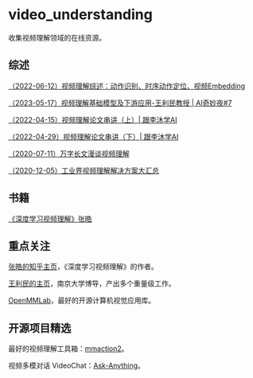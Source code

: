 # video_understanding
收集视频理解领域的在线资源。

## 综述
[（2022-06-12）视频理解综述：动作识别、时序动作定位、视频Embedding](https://zhuanlan.zhihu.com/p/422235052)

[（2023-05-17）视频理解基础模型及下游应用-王利民教授 | AI奇妙夜#7](https://www.bilibili.com/video/BV1rz4y1t7b7/?spm_id_from=333.999.0.0&vd_source=6ac7c4e9791ca84c0eeb7af7f2237d31)

[（2022-04-15）视频理解论文串讲（上）| 跟李沐学AI](https://www.bilibili.com/video/BV1fL4y157yA/?spm_id_from=333.337.search-card.all.click&vd_source=6ac7c4e9791ca84c0eeb7af7f2237d31)

[（2022-04-29）视频理解论文串讲（下）| 跟李沐学AI](https://www.bilibili.com/video/BV11Y411P7ep/?spm_id_from=333.788&vd_source=6ac7c4e9791ca84c0eeb7af7f2237d31)

[（2020-07-11）万字长文漫谈视频理解](https://zhuanlan.zhihu.com/p/158702087)

[（2020-12-05）工业界视频理解解决方案大汇总](https://zhuanlan.zhihu.com/p/331660909)

## 书籍
[《深度学习视频理解》张皓](https://zhuanlan.zhihu.com/p/413690166)

## 重点关注
[张皓的知乎主页](https://www.zhihu.com/people/hao-zhang-0214)，《深度学习视频理解》的作者。

[王利民的主页](http://wanglimin.github.io/)，南京大学博导，产出多个重量级工作。

[OpenMMLab](https://github.com/open-mmlab)，最好的开源计算机视觉应用库。

## 开源项目精选
最好的视频理解工具箱：[mmaction2](https://github.com/open-mmlab/mmaction2)。

视频多模对话 VideoChat：[Ask-Anything](https://github.com/OpenGVLab/Ask-Anything)。
